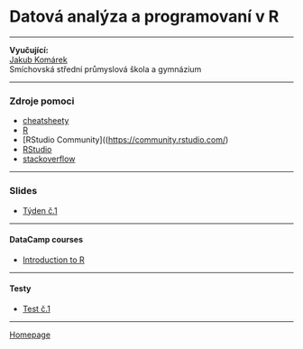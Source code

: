 # Datová analýza a programovaní v R 

--- 

**Vyučující:**  
[Jakub Komárek]()     
Smíchovská střední průmyslová škola a gymnázium

--- 

### Zdroje pomoci

+ [cheatsheety](https://JakubKomarek.github.io/SSPS/cheatsheets)
+ [R](https://www.r-project.org/) 
+ [RStudio Community]((https://community.rstudio.com/) 
+ [RStudio](https://www.rstudio.com/products/RStudio/)  
+ [stackoverflow](https://stackoverflow.com/tags/r/info)  


--- 

### Slides

+ [Týden č.1](https://JakubKomarek.github.io/SSPS/slides)
 
--- 

#### DataCamp courses  

+ [Introduction to R](https://github.com/formanektomas/4EK417/raw/master/Block1/Block_1.pdf)

--- 
#### Testy 

+ [Test č.1](https://JakubKomarek.github.io/SSPS/cheatsheets)

---

[Homepage](https://JakubKomarek.github.io/SSPS/)
